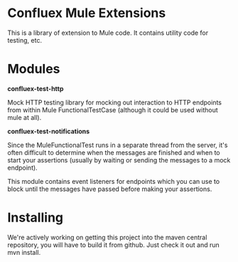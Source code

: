 # Confluex Mule Extensions

This is a library of extension to Mule code. It contains utility code for testing, etc.

# Modules

**confluex-test-http**

Mock HTTP testing library for mocking out interaction to HTTP endpoints from within Mule FunctionalTestCase (although
it could be used without mule at all).

**confluex-test-notifications**

Since the MuleFunctionalTest runs in a separate thread from the server, it's often
difficult to determine when the messages are finished and when to start your assertions (usually by waiting or
sending the messages to a mock endpoint).

This module contains event listeners for endpoints which you can use to block until the messages have passed before
making your assertions.

# Installing

We're actively working on getting this project into the maven central repository, you will have to build it from
github. Just check it out and run mvn install.